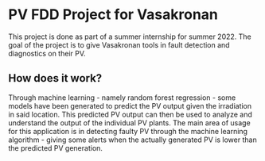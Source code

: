 # PV FDD Project for Vasakronan

This project is done as part of a summer internship for summer 2022. The goal of the project is to give Vasakronan tools in fault detection and diagnostics on their PV. 
## How does it work?
Through machine learning - namely random forest regression - some models have been generated to predict the PV output given the irradiation in said location. This predicted PV output can then be used to analyze and understand the output of the individual PV plants. The main area of usage for this application is in detecting faulty PV through the machine learning algorithm - giving some alerts when the actually generated PV is lower than the predicted PV generation. 

